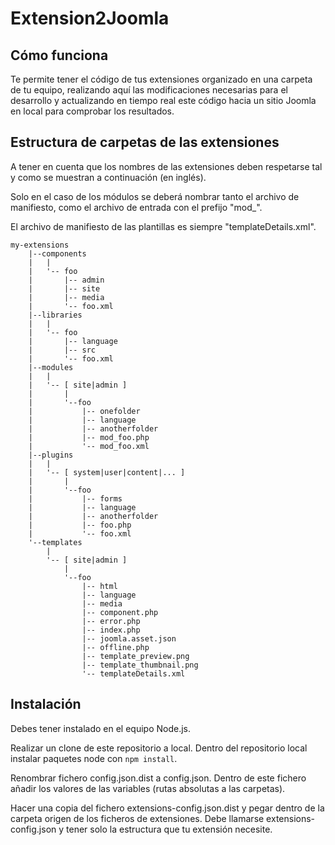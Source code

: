# Extension2Joomla

## Cómo funciona

Te permite tener el código de tus extensiones organizado en una carpeta de tu equipo, realizando aquí las modificaciones necesarias para el desarrollo y actualizando en tiempo real este código hacia un sitio Joomla en local para comprobar los resultados.

## Estructura de carpetas de las extensiones

A tener en cuenta que los nombres de las extensiones deben respetarse tal y como se muestran a continuación (en inglés).

Solo en el caso de los módulos se deberá nombrar tanto el archivo de manifiesto, como el archivo de entrada con el prefijo "mod_".

El archivo de manifiesto de las plantillas es siempre "templateDetails.xml".

```
my-extensions
    |--components
    |   |
    |   '-- foo
    |       |-- admin
    |       |-- site
    |       |-- media
    |       '-- foo.xml
    |--libraries
    |   |
    |   '-- foo
    |       |-- language
    |       |-- src
    |       '-- foo.xml
    |--modules
    |   |
    |   '-- [ site|admin ]
    |       |
    |       '--foo
    |           |-- onefolder
    |           |-- language
    |           |-- anotherfolder
    |           |-- mod_foo.php
    |           '-- mod_foo.xml
    |--plugins
    |   |
    |   '-- [ system|user|content|... ]
    |       |
    |       '--foo
    |           |-- forms
    |           |-- language
    |           |-- anotherfolder
    |           |-- foo.php
    |           '-- foo.xml
    '--templates
        |
        '-- [ site|admin ]
            |
            '--foo
                |-- html
                |-- language
                |-- media
                |-- component.php
                |-- error.php
                |-- index.php
                |-- joomla.asset.json
                |-- offline.php
                |-- template_preview.png
                |-- template_thumbnail.png
                '-- templateDetails.xml
```

## Instalación

Debes tener instalado en el equipo Node.js.

Realizar un clone de este repositorio a local. Dentro del repositorio local instalar paquetes node con `npm install`.

Renombrar fichero config.json.dist a config.json. Dentro de este fichero añadir los valores de las variables (rutas absolutas a las carpetas).

Hacer una copia del fichero extensions-config.json.dist y pegar dentro de la carpeta origen de los ficheros de extensiones. Debe llamarse extensions-config.json y tener solo la estructura que tu extensión necesite.
